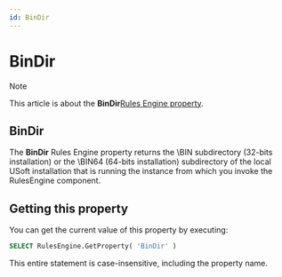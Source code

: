 ```yaml
---
id: BinDir
---
```


# BinDir



> [!NOTE]
> This article is about the **BinDir**[Rules Engine property](/docs/Modeller%20and%20Rules%20Engine/Rules%20Engine%20properties).

## **BinDir**

The **BinDir** Rules Engine property returns the \\BIN subdirectory (32-bits installation) or the \\BIN64 (64-bits installation) subdirectory of the local USoft installation that is running the instance from which you invoke the RulesEngine component.

## Getting this property

You can get the current value of this property by executing:

```sql
SELECT RulesEngine.GetProperty( 'BinDir' )
```

This entire statement is case-insensitive, including the property name.